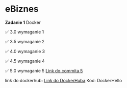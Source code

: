 # eBiznes
**Zadanie 1** Docker

:white_check_mark: 3.0 wymaganie 1

:white_check_mark: 3.5 wymaganie 2 

:white_check_mark: 4.0 wymaganie 3 

:white_check_mark: 4.5 wymaganie 4 

:white_check_mark: 5.0 wymaganie 5 [Link do commita 5]([https://github.com/kprzystalski/workshop_template/commit/hash](https://github.com/MichalZx/eBiznes/commit/787d5a974719c844245174d6c519dddcf9af1cf8))

link do dockerhub: [Link do DockerHuba]([https://github.com/kprzystalski/workshop_template/commit/hash](https://hub.docker.com/repository/docker/miczlx/docker-hello/general))
Kod: DockerHello
